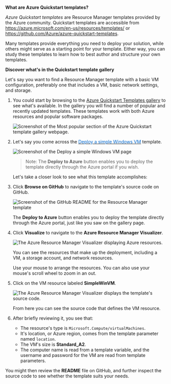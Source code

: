 **What are Azure Quickstart templates?**

*Azure Quickstart templates* are Resource Manager templates provided by the Azure community. Quickstart templates are accessible from <a href="https://azure.microsoft.com/en-us/resources/templates/" target="_blank"><span style="color: #0066cc;" color="#0066cc">https://azure.microsoft.com/en-us/resources/templates/</span></a> or <a href="https://github.com/Azure/azure-quickstart-templates" target="_blank"><span style="color: #0066cc;" color="#0066cc">https://github.com/Azure/azure-quickstart-templates</span>.</a>

Many templates provide everything you need to deploy your solution, while others might serve as a starting point for your template. Either way, you can study these templates to learn how to best author and structure your own templates.

**Discover what's in the Quickstart template gallery**

Let's say you want to find a Resource Manager template with a basic VM configuration, preferably one that includes a VM, basic network settings, and storage. 

1. You could start by browsing to the [Azure Quickstart Templates gallery](https://azure.microsoft.com/resources/templates?azure-portal=true) to see what's available. In the gallery you will find a number of popular and recently updated templates. These templates work with both Azure resources and popular software packages.

    ![Screenshot of the Most popular section of the Azure Quickstart template gallery webpage.](../Linked_Image_Files/gallery-homepage.png)

2. Let's say you come across the <a href="https://azure.microsoft.com/resources/templates/101-vm-simple-windows?azure-portal=true" target="_blank"><span style="color: #0066cc;" color="#0066cc">Deploy a simple Windows VM</span></a> template.

    ![Screenshot of the Deploy a simple Windows VM page](../Linked_Image_Files/gallery-page-windows.png)

    > Note: The **Deploy to Azure** button enables you to deploy the template directly through the Azure portal if you wish.

    Let's take a closer look to see what this template accomplishes:

3. Click **Browse on GitHub** to navigate to the template's source code on GitHub.

    ![Screenshot of the GitHub README for the Resource Manager template](../Linked_Image_Files/github-page-windows.png)

    The **Deploy to Azure** button enables you to deploy the template directly through the Azure portal, just like you saw on the gallery page.

4. Click **Visualize** to navigate to the **Azure Resource Manager Visualizer**.

    ![The Azure Resource Manager Visualizer displaying Azure resources.](../Linked_Image_Files/armviz-windows.png)

    You can see the resources that make up the deployment, including a VM, a storage account, and network resources.

    Use your mouse to arrange the resources. You can also use your mouse's scroll wheel to zoom in an out.

5. Click on the VM resource labeled **SimpleWinVM**.

    ![The Azure Resource Manager Visualizer displays the template's source code.](../Linked_Image_Files/armviz-vm-windows.png)

    From here you can see the source code that defines the VM resource.

6. After briefly reviewing it, you see that:

    * The resource's type is `Microsoft.Compute/virtualMachines`.
    * It's location, or Azure region, comes from the template parameter named `location`.
    * The VM's size is **Standard_A2**.
    * The computer name is read from a template variable, and the username and password for the VM are read from template parameters.

You might then review the **README** file on GitHub, and further inspect the source code to see whether the template suits your needs.
